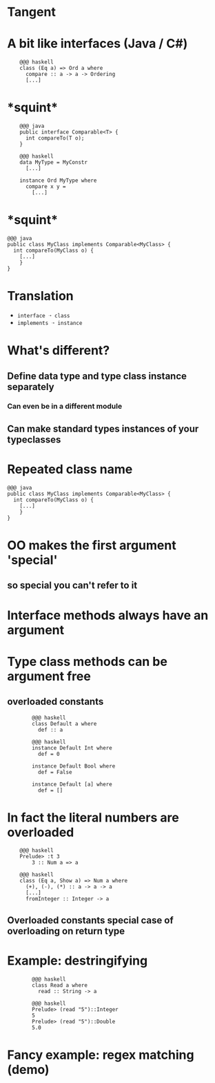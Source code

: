 <!SLIDE>
# Tangent

<!SLIDE>
# A bit like interfaces (Java / C#)

<!SLIDE>
		@@@ haskell
		class (Eq a) => Ord a where
		  compare :: a -> a -> Ordering
		  [...]

<!SLIDE>
# \*squint\*

<!SLIDE>
		@@@ java
		public interface Comparable<T> {
		  int compareTo(T o);
		}

<!SLIDE>
		@@@ haskell
		data MyType = MyConstr
		  [...]

		instance Ord MyType where
		  compare x y = 
		    [...]

<!SLIDE>
# \*squint\*

<!SLIDE small>
	@@@ java
	public class MyClass implements Comparable<MyClass> {
	  int compareTo(MyClass o) {
	    [...]
		}
	}

<!SLIDE bullets incremental>
# Translation
* `interface ➝ class`
* `implements ➝ instance`

<!SLIDE>
# What's different?

<!SLIDE>
## Define data type and type class instance separately

### Can even be in a different module

<!SLIDE>
## Can make standard types instances of your typeclasses

<!SLIDE small>
# Repeated class name
	@@@ java
	public class MyClass implements Comparable<MyClass> {
	  int compareTo(MyClass o) {
	    [...]
		}
	}

<!SLIDE>
# OO makes the first argument 'special'
## so special you can't refer to it

<!SLIDE>
# Interface methods always have an argument

<!SLIDE>
# Type class methods can be argument free
## overloaded constants

<!SLIDE>
			@@@ haskell
			class Default a where
			  def :: a

<!SLIDE>
			@@@ haskell
			instance Default Int where
			  def = 0
		
			instance Default Bool where
			  def = False
		
			instance Default [a] where
			  def = []

<!SLIDE>
# In fact the literal numbers are overloaded

<!SLIDE>
	    @@@ haskell
	    Prelude> :t 3
			3 :: Num a => a

<!SLIDE>
		@@@ haskell
		class (Eq a, Show a) => Num a where
		  (+), (-), (*) :: a -> a -> a
		  [...]
		  fromInteger :: Integer -> a

<!SLIDE>
## Overloaded constants special case of overloading on return type

<!SLIDE>
# Example: destringifying
			@@@ haskell
			class Read a where
			  read :: String -> a

<!SLIDE>
			@@@ haskell
			Prelude> (read "5")::Integer
			5
			Prelude> (read "5")::Double
			5.0

<!SLIDE>
# Fancy example: regex matching (demo)
